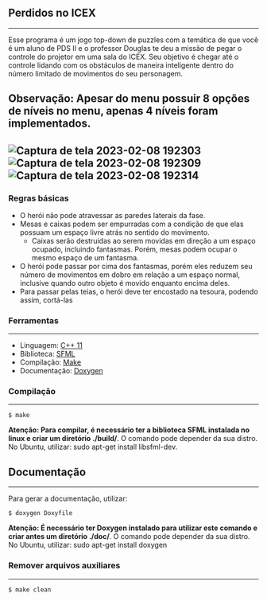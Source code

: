 ## **Perdidos no ICEX**
---
Esse programa é um jogo top-down de puzzles com a temática de que você é um aluno de PDS II e o professor Douglas te deu a missão de pegar o controle do projetor em uma sala do ICEX. Seu objetivo é chegar até o controle lidando com os obstáculos de maneira inteligente dentro do número limitado de movimentos do seu personagem.

**Observação:** Apesar do menu possuir 8 opções de níveis no menu, apenas 4 níveis foram implementados.
---
![Captura de tela 2023-02-08 192303](https://user-images.githubusercontent.com/111889654/217664809-b94a208c-9110-4ceb-8ed7-b64c6cd16129.png)
![Captura de tela 2023-02-08 192309](https://user-images.githubusercontent.com/111889654/217664930-d5c2602e-0eed-4c5b-b527-e09430a26569.png)
![Captura de tela 2023-02-08 192314](https://user-images.githubusercontent.com/111889654/217664964-ee4e9898-aa08-45d1-91e5-a30f82d58dbc.png)
---
### Regras básicas
* O herói não pode atravessar as paredes laterais da fase.
* Mesas e caixas podem ser empurradas com a condição de que elas possuam um espaço livre atrás no sentido do movimento.
  * Caixas serão destruidas ao serem movidas em direção a um espaço ocupado, incluindo fantasmas. Porém, mesas podem ocupar o mesmo espaço de um fantasma.
* O herói pode passar por cima dos fantasmas, porém eles reduzem seu número de movimentos em dobro em relação a um espaço normal, inclusive quando outro objeto é movido enquanto encima deles.
* Para passar pelas teias, o herói deve ter encostado na tesoura, podendo assim, cortá-las

### **Ferramentas** 
---
- Linguagem: [C++ 11](https://cplusplus.com/doc/)
- Biblioteca: [SFML](https://www.sfml-dev.org/)
- Compilação: [Make](https://www.gnu.org/software/make/)
- Documentação: [Doxygen](https://doxygen.nl/)


### **Compilação**
---
    $ make
**Atenção: Para compilar, é necessário ter a biblioteca SFML instalada no linux e criar um diretório ./build/**. O comando pode depender da sua distro. No Ubuntu, utilizar: sudo apt-get install libsfml-dev.

## **Documentação**
---
Para gerar a documentação, utilizar:

    $ doxygen Doxyfile
**Atenção: É necessário ter Doxygen instalado para utilizar este comando e criar antes um diretório ./doc/**. O comando pode depender da sua distro. No Ubuntu, utilizar: sudo apt-get install doxygen

### **Remover arquivos auxiliares**
---
    $ make clean
